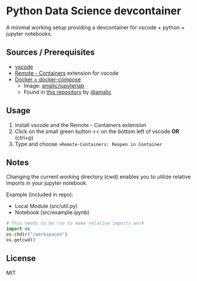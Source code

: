 # Python Data Science devcontainer

A minimal working setup providing a devcontainer for vscode + python + jupyter notebooks.

## Sources / Prerequisites

- [vscode](https://code.visualstudio.com/)
- [Remote - Containers](https://marketplace.visualstudio.com/items?itemName=ms-vscode-remote.remote-containers) extension for vscode
- [Docker + docker-compose](https://www.docker.com/get-started)
  - Image: [amalic/jupyterlab](https://hub.docker.com/r/amalic/jupyterlab)
  - Found in [this repository](https://github.com/amalic/Jupyterlab) by [@amalic](https://github.com/amalic)

## Usage

1. Install vscode and the Remote - Containers extension
2. Click on the small green button >< on the bottom left of vscode **OR** (ctrl+p)
3. Type and choose `>Remote-Containers: Reopen in Container`

## Notes
Changing the current working directory (cwd) enables you to utilize relative imports in your jupyter notebook.

Example (included in repo): 
- Local Module (src/util.py)
- Notebook (src/example.ipynb)
```python
# This needs to be ran to make relative imports work
import os
os.chdir("/workspaces")
os.getcwd()
```

## License

MIT